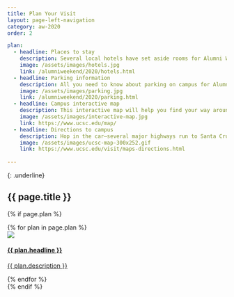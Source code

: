 ```yaml
---
title: Plan Your Visit
layout: page-left-navigation
category: aw-2020
order: 2

plan:
  - headline: Places to stay
    description: Several local hotels have set aside rooms for Alumni Weekend guests, with some offering special rates.
    image: /assets/images/hotels.jpg
    link: /alumniweekend/2020/hotels.html
  - headline: Parking information
    description: All you need to know about parking on campus for Alumni Weekend. Check back often for updated information as the weekend draws closer.
    image: /assets/images/parking.jpg
    link: /alumniweekend/2020/parking.html
  - headline: Campus interactive map
    description: This interactive map will help you find your way around campus.
    image: /assets/images/interactive-map.jpg
    link: https://www.ucsc.edu/map/
  - headline: Directions to campus
    description: Hop in the car—several major highways run to Santa Cruz. Or come by plane—the San Francisco and San Jose international airports, as well as Monterey Regional Airport, are all nearby.
    image: /assets/images/ucsc-map-300x252.gif
    link: https://www.ucsc.edu/visit/maps-directions.html
    
---
```

{: .underline}
## {{ page.title }}

{% if page.plan %}
<div class="generic-card-list fade-out-siblings">
   {% for plan in page.plan %}
    <a class="generic-card" href="{{ plan.link }}" aria-label="">
        <div class="image">
            <img src="{{ plan.image }}">
        </div>
        <div class="card-text">
            <h4 class="underline">{{ plan.headline }}</h4>
            <p>{{ plan.description }}</p>
        </div>
    </a>
    {% endfor %}
</div>
{% endif %}
